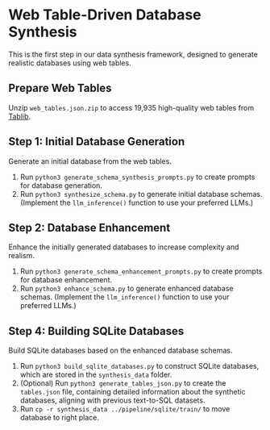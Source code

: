 # Web Table-Driven Database Synthesis

This is the first step in our data synthesis framework, designed to generate realistic databases using web tables.

## Prepare Web Tables
Unzip `web_tables.json.zip` to access 19,935 high-quality web tables from [Tablib](https://arxiv.org/pdf/2310.07875).

## Step 1: Initial Database Generation
Generate an initial database from the web tables.

1. Run `python3 generate_schema_synthesis_prompts.py` to create prompts for database generation.
2. Run `python3 synthesize_schema.py` to generate initial database schemas. (Implement the `llm_inference()` function to use your preferred LLMs.)

## Step 2: Database Enhancement
Enhance the initially generated databases to increase complexity and realism.

1. Run `python3 generate_schema_enhancement_prompts.py` to create prompts for database enhancement.
2. Run `python3 enhance_schema.py` to generate enhanced database schemas. (Implement the `llm_inference()` function to use your preferred LLMs.)

<!-- ## Step 3: Generate vector database schemas
1. Run `python3 generate_schema_embedding_prompts.py` to create prompts for database vector table generation.
2. Run `python3 embedding_schema.py` to generate vector database schemas. (Implement the `llm_inference()` function to use your preferred LLMs.) -->

## Step 4: Building SQLite Databases
Build SQLite databases based on the enhanced database schemas.

1. Run `python3 build_sqlite_databases.py` to construct SQLite databases, which are stored in the `synthesis_data` folder.
2. (Optional) Run `python3 generate_tables_json.py` to create the `tables.json` file, containing detailed information about the synthetic databases, aligning with previous text-to-SQL datasets.
3. Run `cp -r synthesis_data ../pipeline/sqlite/train/` to move database to right place.
